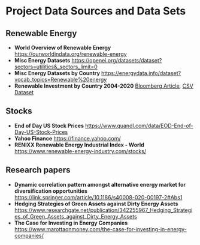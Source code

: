 # Project Data Sources and Data Sets

## Renewable Energy 
* **World Overview of Renewable Energy** https://ourworldindata.org/renewable-energy
* **Misc Energy Datasets** https://openei.org/datasets/dataset?sectors=utilities&_sectors_limit=0
* **Misc Energy Datasets by Country** https://energydata.info/dataset?vocab_topics=Renewable%20energy
* **Renewable Investment by Country 2004-2020** [Bloomberg Article](https://www.bloomberg.com/graphics/climate-change-data-green/investment.html), 
     [CSV Dataset](https://www.bloomberg.com/bbg-gfx/graphics-data/bgreen-dashboard/master/investment/investment.csv)
## Stocks 
* **End of Day US Stock Prices** https://www.quandl.com/data/EOD-End-of-Day-US-Stock-Prices
* **Yahoo Finance** https://finance.yahoo.com/
* **RENIXX Renewable Energy Industrial Index - World** https://www.renewable-energy-industry.com/stocks/

## Research papers
* **Dynamic correlation pattern amongst alternative energy market for diversification opportunities** https://link.springer.com/article/10.1186/s40008-020-00197-2#Abs1
* **Hedging Strategies of Green Assets against Dirty Energy Assets** https://www.researchgate.net/publication/342255967_Hedging_Strategies_of_Green_Assets_against_Dirty_Energy_Assets
* **The Case for Investing in Energy Companies** https://www.marottaonmoney.com/the-case-for-investing-in-energy-companies/
